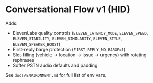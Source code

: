 # Conversational Flow v1 (HID)

Adds:
- ElevenLabs quality controls (`ELEVEN_LATENCY_MODE`, `ELEVEN_SPEED`, `ELEVEN_STABILITY`, `ELEVEN_SIMILARITY`, `ELEVEN_STYLE`, `ELEVEN_SPEAKER_BOOST`)
- First-reply barge protection (`FIRST_REPLY_NO_BARGE=1`)
- Slot-filling (vehicle → location → issue → urgency) with rotating rephrases
- Softer PSTN audio defaults and padding

See `docs/ENVIRONMENT.md` for full list of env vars.
